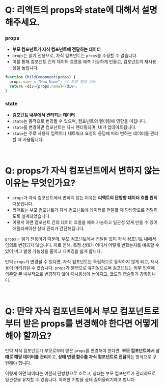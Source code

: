 # Q: 리액트의 props와 state에 대해서 설명해주세요.

### props
   - **부모 컴포넌트가 자식 컴포넌트에 전달하는 데이터**
   - `props`는 읽기 전용으로, 자식 컴포넌트는 `props`를 수정할 수 없습니다.
   - 이를 통해 컴포넌트 간의 데이터 흐름을 예측 가능하게 만들고, 컴포넌트의 재사용성을 높입니다.

 ```javascript
 function ChildComponent(props) {
   props.name = "New Name"; // 오류 발생 가능
   return <div>{props.name}</div>;
 }
 ```
     
### state
   - **컴포넌트 내부에서 관리되는 데이터**
   - `state`는 동적으로 변경될 수 있으며, 컴포넌트의 렌더링에 영향을 미칩니다.
   - `state`를 변경하면 컴포넌트는 다시 렌더링되며, UI가 업데이트됩니다.
   - `state`는 주로 사용자 입력이나 네트워크 요청의 응답에 따라 변하는 데이터를 관리할 때 사용됩니다.

<br />

# Q: props가 자식 컴포넌트에서 변하지 않는 이유는 무엇인가요? 

- `props`가 자식 컴포넌트에서 변하지 않는 이유는 **리액트의 단방향 데이터 흐름 원칙** 때문입니다.
- 리액트는 부모 컴포넌트가 자식 컴포넌트에 데이터를 전달할 때 단방향으로 전달하도록 설계되었습니다.   
- 이렇게 하면 컴포넌트 간의 데이터 흐름을 예측 가능하고 일관성 있게 만들 수 있어 애플리케이션 상태 관리가 간단해집니다.

`props`는 읽기 전용이기 때문에, 부모 컴포넌트에서 전달된 값이 자식 컴포넌트 내에서 임의로 변경되지 않습니다. 이로 인해, 특정 상태가 어디서 어떻게 변했는지를 예측할 수 있어 버그 발생 가능성을 줄이고 디버깅을 쉽게 합니다.

만약 `props`가 변경될 수 있다면, 자식 컴포넌트는 독립적으로 동작하지 않게 되고, 재사용이 어려워질 수 있습니다. `props`가 불변으로 유지됨으로써 컴포넌트는 외부 입력에 의존할 뿐 내부적으로 변경하지 않아 재사용성이 높아지고, 코드의 캡슐화가 강화됩니다.

<br />

# Q: 만약 자식 컴포넌트에서 부모 컴포넌트로부터 받은 props를 변경해야 한다면 어떻게 해야 할까요?

만약 자식 컴포넌트가 부모로부터 받은 `props`를 변경해야 한다면, **부모 컴포넌트에서 상태로 해당 데이터를 관리**하고, **상태 변경 함수를 자식 컴포넌트로 전달**하는 방식으로 구현해야 합니다.   

이렇게 하면 데이터는 여전히 단방향으로 흐르고, 상태는 부모 컴포넌트가 관리하므로 일관성을 유지할 수 있습니다. 이러한 기법을 상태 끌어올리기라고 합니다.
